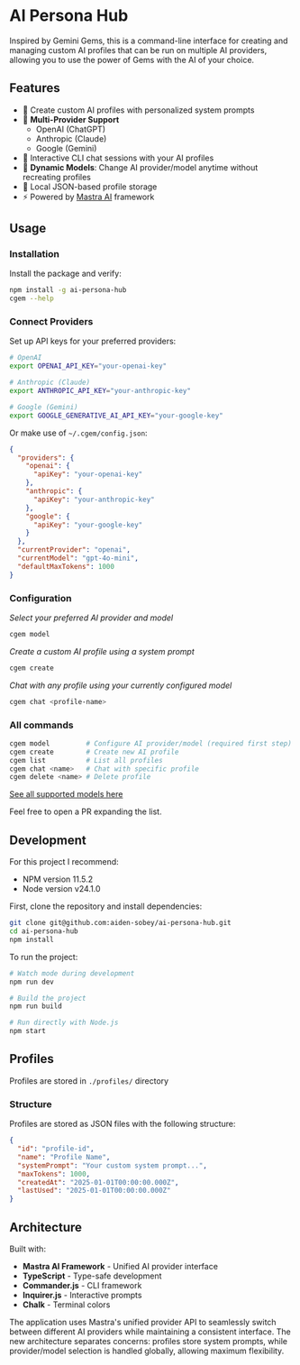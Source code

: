 # AI Persona Hub

Inspired by Gemini Gems, this is a command-line interface for creating and managing custom AI profiles that can be run on multiple AI providers, allowing you to use the power of Gems with the AI of your choice.

## Features

- 🔮 Create custom AI profiles with personalized system prompts
- 🤖 **Multi-Provider Support**
  - OpenAI (ChatGPT)
  - Anthropic (Claude)
  - Google (Gemini)
- 💬 Interactive CLI chat sessions with your AI profiles
- 🔄 **Dynamic Models**: Change AI provider/model anytime without recreating profiles
- 💾 Local JSON-based profile storage
- ⚡ Powered by [Mastra AI](https://mastra.ai/) framework

## Usage

### Installation

Install the package and verify:

```bash
npm install -g ai-persona-hub
cgem --help
```

### Connect Providers

Set up API keys for your preferred providers:

```bash
# OpenAI
export OPENAI_API_KEY="your-openai-key"

# Anthropic (Claude)
export ANTHROPIC_API_KEY="your-anthropic-key"

# Google (Gemini)
export GOOGLE_GENERATIVE_AI_API_KEY="your-google-key"
```

Or make use of `~/.cgem/config.json`:
```json
{
  "providers": {
    "openai": {
      "apiKey": "your-openai-key"
    },
    "anthropic": {
      "apiKey": "your-anthropic-key"
    },
    "google": {
      "apiKey": "your-google-key"
    }
  },
  "currentProvider": "openai",
  "currentModel": "gpt-4o-mini",
  "defaultMaxTokens": 1000
}
```


### Configuration

_Select your preferred AI provider and model_

```bash
cgem model
```

_Create a custom AI profile using a system prompt_

```bash
cgem create
```

_Chat with any profile using your currently configured model_

```bash
cgem chat <profile-name>
```

### All commands

```bash
cgem model         # Configure AI provider/model (required first step)
cgem create        # Create new AI profile
cgem list          # List all profiles
cgem chat <name>   # Chat with specific profile
cgem delete <name> # Delete profile
```

[See all supported models here](https://github.com/aiden-sobey/ai-persona-hub/blob/main/src/types/index.ts#L40)

Feel free to open a PR expanding the list.

## Development

For this project I recommend:
- NPM version 11.5.2
- Node version v24.1.0


First, clone the repository and install dependencies:

```bash
git clone git@github.com:aiden-sobey/ai-persona-hub.git
cd ai-persona-hub
npm install
```

To run the project:

```bash
# Watch mode during development
npm run dev

# Build the project
npm run build

# Run directly with Node.js
npm start
```

## Profiles

Profiles are stored in `./profiles/` directory

### Structure

Profiles are stored as JSON files with the following structure:

```json
{
  "id": "profile-id",
  "name": "Profile Name",
  "systemPrompt": "Your custom system prompt...",
  "maxTokens": 1000,
  "createdAt": "2025-01-01T00:00:00.000Z",
  "lastUsed": "2025-01-01T00:00:00.000Z"
}
```

## Architecture

Built with:

- **Mastra AI Framework** - Unified AI provider interface
- **TypeScript** - Type-safe development
- **Commander.js** - CLI framework
- **Inquirer.js** - Interactive prompts
- **Chalk** - Terminal colors

The application uses Mastra's unified provider API to seamlessly switch between different AI providers while maintaining a consistent interface. The new architecture separates concerns: profiles store system prompts, while provider/model selection is handled globally, allowing maximum flexibility.

